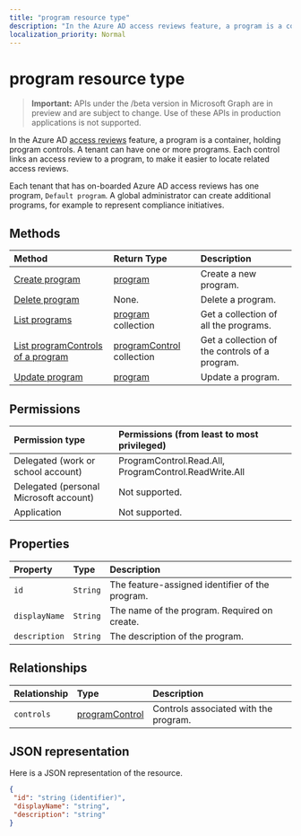 ```yaml
---
title: "program resource type"
description: "In the Azure AD access reviews feature, a program is a container, holding program controls. A tenant can have one or more programs.  Each control links an access review to a program, to make it easier to locate related access reviews.  "
localization_priority: Normal
---
```


# program resource type

> **Important:** APIs under the /beta version in Microsoft Graph are in preview and are subject to change. Use of these APIs in production applications is not supported.

In the Azure AD [access reviews](accessreviews-root.md) feature, a program is a container, holding program controls. A tenant can have one or more programs.  Each control links an access review to a program, to make it easier to locate related access reviews.  

Each tenant that has on-boarded Azure AD access reviews has one program, `Default program`.  A global administrator can create additional programs, for example to represent compliance initiatives. 


## Methods

| Method		   | Return Type	|Description|
|:---------------|:--------|:----------|
|[Create program](../api/program-create.md) |	[program](program.md)	|	Create a new program.|
|[Delete program](../api/program-delete.md) |	None.	|	Delete a program.|
|[List programs](../api/program-list.md) |	[program](program.md) collection|	Get a collection of all the programs.|
|[List programControls of a program](../api/program-listcontrols.md) |		[programControl](programcontrol.md) collection|	Get a collection of the controls of a program.|
|[Update program](../api/program-update.md) |	[program](program.md)|	Update a program.|

## Permissions

|Permission type                        | Permissions (from least to most privileged)              |
|:--------------------------------------|:---------------------------------------------------------|
|Delegated (work or school account)     | ProgramControl.Read.All, ProgramControl.ReadWrite.All |
|Delegated (personal Microsoft account) | Not supported. |
|Application                            | Not supported. |


## Properties
| Property	   | Type	|Description|
|:---------------|:--------|:----------|
| `id`                        |`String`                              |  The feature-assigned identifier of the program.                    |
| `displayName`               |`String`                              |  The name of the program.  Required on create.                  |
| `description`               |`String`                              |  The description of the program.           |

## Relationships
| Relationship | Type	|Description|
|:---------------|:--------|:----------|
| `controls`                  |[programControl](programcontrol.md) | Controls associated with the program. |

## JSON representation

Here is a JSON representation of the resource.

<!-- {
  "blockType": "resource",
  "optionalProperties": [

  ],
  "@odata.type": "microsoft.graph.program"
}-->

```json
{
 "id": "string (identifier)",
 "displayName": "string",
 "description": "string"
}

```

<!-- {
  "type": "#page.annotation",
  "description": "program resource",
  "keywords": "",
  "section": "documentation",
  "tocPath": ""
}-->
